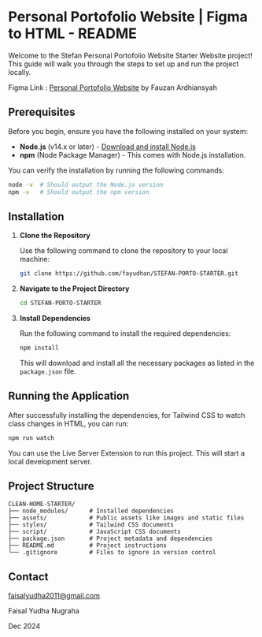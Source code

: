 # Personal Portofolio Website | Figma to HTML - README

Welcome to the Stefan Personal Portofolio Website Starter Website project! This guide will walk you through the steps to set up and run the project locally.

Figma Link :
[Personal Portofolio Website](https://www.figma.com/community/file/1086879117113975685/personal-portofolio-website)
by Fauzan Ardhiansyah

## Prerequisites

Before you begin, ensure you have the following installed on your system:

- **Node.js** (v14.x or later) - [Download and install Node.js](https://nodejs.org/)
- **npm** (Node Package Manager) - This comes with Node.js installation.

You can verify the installation by running the following commands:

```bash
node -v  # Should output the Node.js version
npm -v   # Should output the npm version
```

## Installation

1. **Clone the Repository**

   Use the following command to clone the repository to your local machine:

   ```bash
   git clone https://github.com/fayudhan/STEFAN-PORTO-STARTER.git
   ```

2. **Navigate to the Project Directory**

   ```bash
   cd STEFAN-PORTO-STARTER
   ```

3. **Install Dependencies**

   Run the following command to install the required dependencies:

   ```bash
   npm install
   ```

   This will download and install all the necessary packages as listed in the `package.json` file.

## Running the Application

After successfully installing the dependencies, for Tailwind CSS to watch class changes in HTML, you can run:

```bash
npm run watch
```

You can use the Live Server Extension to run this project. This will start a local development server.

## Project Structure

```
CLEAN-HOME-STARTER/
├── node_modules/      # Installed dependencies
├── assets/            # Public assets like images and static files
├── styles/            # Tailwind CSS documents
├── script/            # JavaScript CSS documents
├── package.json       # Project metadata and dependencies
├── README.md          # Project instructions
└── .gitignore         # Files to ignore in version control
```

## Contact

[faisalyudha2011@gmail.com](mailto:faisalyudha2011@gmail.com)

Faisal Yudha Nugraha

Dec 2024
